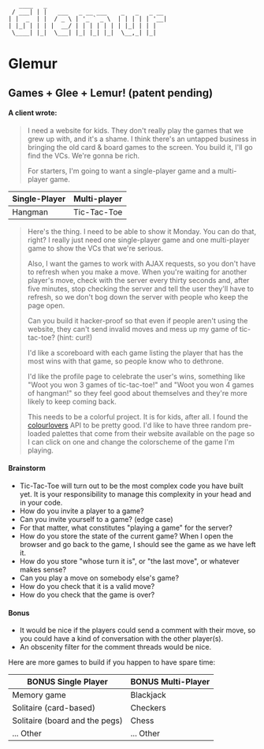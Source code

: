```
   ____   _
 / ___| | |   ___   _ __ ___    _   _   _ __
| |  _  | |  / _ \ | '_ ` _ \  | | | | | '__|
| |_| | | | |  __/ | | | | | | | |_| | | |
 \____| |_|  \___| |_| |_| |_|  \__,_| |_|
```

# Glemur
## Games + Glee + Lemur! (patent pending)
#### A client wrote:

> I need a website for kids. They don't really play the games that we grew up with, and it's a shame. I think there's an untapped business in bringing the old card & board games to the screen. You build it, I'll go find the VCs. We're gonna be rich.
>
> For starters, I'm going to want a single-player game and a multi-player game.

| Single-Player | Multi-player |
| --- | --- |
| Hangman | Tic-Tac-Toe |

> Here's the thing. I need to be able to show it Monday. You can do that, right? I really just need one single-player game and one multi-player game to show the VCs that we're serious.
>
> Also, I want the games to work with AJAX requests, so you don't have to refresh when you make a move. When you're waiting for another player's move, check with the server every thirty seconds and, after five minutes, stop checking the server and tell the user they'll have to refresh, so we don't bog down the server with people who keep the page open.
>
> Can you build it hacker-proof so that even if people aren't using the website, they can't send invalid moves and mess up my game of tic-tac-toe? (hint: curl!)
>
> I'd like a scoreboard with each game listing the player that has the most wins with that game, so people know who to dethrone.
>
> I'd like the profile page to celebrate the user's wins, something like "Woot you won 3 games of tic-tac-toe!" and "Woot you won 4 games of hangman!" so they feel good about themselves and they're more likely to keep coming back.
>
> This needs to be a colorful project. It is for kids, after all. I found the [colourlovers](http://www.colourlovers.com/api) API to be pretty good. I'd like to have three random pre-loaded palettes that come from their website available on the page so I can click on one and change the colorscheme of the game I'm playing.



#### Brainstorm

* Tic-Tac-Toe will turn out to be the most complex code you have built yet. It is your responsibility to manage this complexity in your head and in your code.
* How do you invite a player to a game?
* Can you invite yourself to a game? (edge case)
* For that matter, what constitutes "playing a game" for the server?
* How do you store the state of the current game? When I open the browser and go back to the game, I should see the game as we have left it.
* How do you store "whose turn it is", or "the last move", or whatever makes sense?
* Can you play a move on somebody else's game?
* How do you check that it is a valid move?
* How do you check that the game is over?

#### Bonus

* It would be nice if the players could send a comment with their move, so you could have a kind of conversation with the other player(s).
* An obscenity filter for the comment threads would be nice.

Here are more games to build if you happen to have spare time:

| BONUS Single Player | BONUS Multi-Player |
| --- | --- |
| Memory game | Blackjack |
| Solitaire (card-based) | Checkers |
| Solitaire (board and the pegs) | Chess |
| ... Other | ... Other |
